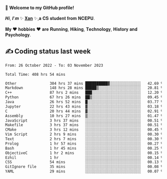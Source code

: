 🎉 **Welcome to my GitHub profile!**</br></br>
𝑯𝒊, 𝑰'𝒎 ✨ [𝐗𝐚𝐧](https://xancoding.cn/) ✨,𝐚 𝐂𝐒 𝐬𝐭𝐮𝐝𝐞𝐧𝐭 𝐟𝐫𝐨𝐦 𝐍𝐂𝐄𝐏𝐔.</br></br>
𝐌𝐲 ❤ 𝐡𝐨𝐛𝐛𝐢𝐞𝐬 ❤ 𝐚𝐫𝐞 𝐑𝐮𝐧𝐧𝐢𝐧𝐠, 𝐇𝐢𝐤𝐢𝐧𝐠, 𝐓𝐞𝐜𝐡𝐧𝐨𝐥𝐨𝐠𝐲, 𝐇𝐢𝐬𝐭𝐨𝐫𝐲 𝐚𝐧𝐝 𝐏𝐬𝐲𝐜𝐡𝐨𝐥𝐨𝐠𝐲.

## ✍️ Coding status last week
<!--START_SECTION:waka-->

```txt
From: 26 October 2022 - To: 03 November 2023

Total Time: 408 hrs 54 mins

Other               304 hrs 37 mins ██████████▓░░░░░░░░░░░░░░   42.69 %
Markdown            148 hrs 28 mins █████▒░░░░░░░░░░░░░░░░░░░   20.81 %
C++                 87 hrs 2 mins   ███░░░░░░░░░░░░░░░░░░░░░░   12.20 %
Python              67 hrs 26 mins  ██▒░░░░░░░░░░░░░░░░░░░░░░   09.45 %
Java                26 hrs 52 mins  █░░░░░░░░░░░░░░░░░░░░░░░░   03.77 %
Jupyter             22 hrs 43 mins  ▓░░░░░░░░░░░░░░░░░░░░░░░░   03.18 %
C                   20 hrs 44 mins  ▓░░░░░░░░░░░░░░░░░░░░░░░░   02.91 %
Assembly            10 hrs 27 mins  ▒░░░░░░░░░░░░░░░░░░░░░░░░   01.47 %
JavaScript          3 hrs 37 mins   ░░░░░░░░░░░░░░░░░░░░░░░░░   00.51 %
Makefile            3 hrs 37 mins   ░░░░░░░░░░░░░░░░░░░░░░░░░   00.51 %
CMake               3 hrs 12 mins   ░░░░░░░░░░░░░░░░░░░░░░░░░   00.45 %
Vim Script          2 hrs 9 mins    ░░░░░░░░░░░░░░░░░░░░░░░░░   00.30 %
Text                2 hrs 7 mins    ░░░░░░░░░░░░░░░░░░░░░░░░░   00.30 %
Prolog              1 hr 57 mins    ░░░░░░░░░░░░░░░░░░░░░░░░░   00.27 %
Bash                1 hr 45 mins    ░░░░░░░░░░░░░░░░░░░░░░░░░   00.25 %
ObjectiveC          1 hr 2 mins     ░░░░░░░░░░░░░░░░░░░░░░░░░   00.15 %
Ezhil               1 hr            ░░░░░░░░░░░░░░░░░░░░░░░░░   00.14 %
CSS                 54 mins         ░░░░░░░░░░░░░░░░░░░░░░░░░   00.13 %
GitIgnore file      35 mins         ░░░░░░░░░░░░░░░░░░░░░░░░░   00.08 %
YAML                29 mins         ░░░░░░░░░░░░░░░░░░░░░░░░░   00.07 %
```

<!--END_SECTION:waka-->


<!-- ## 📈 My GitHub Stats
<p align="center">
    <img height="137px" src="https://github-readme-stats.vercel.app/api?username=Xancoding&hide_title=true&hide_border=true&show_icons=trueline_height=21&text_color=000&icon_color=000&bg_color=0,ea6161,ffc64d,fffc4d,52fa5a&theme=graywhite" /> 
    <img src="https://github-readme-stats.vercel.app/api/top-langs/?username=Xancoding&hide_title=true&hide_border=true&layout=compact&langs_count=6&text_color=000&icon_color=fff&bg_color=0,52fa5a,4dfcff,c64dff&theme=graywhite" /> 
</p> -->

<!-- ## 🔥 My GitHub activities of last 31 days.
<div align="center"> <img src="https://activity-graph.herokuapp.com/graph?username=XanCoding&theme=xcode" /> </div> -->

<!-- <p align="center"> 
  Visitor count<br/>
  <img src="https://profile-counter.glitch.me/xancoding/count.svg" />
</p> -->
